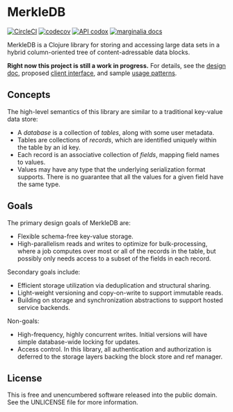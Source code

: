 MerkleDB
========

[![CircleCI](https://circleci.com/gh/greglook/merkle-db/tree/master.svg?style=shield&circle-token=e55e37284e553afef82aa79235cdfe201bd87b6f)](https://circleci.com/gh/greglook/merkle-db/tree/master)
[![codecov](https://codecov.io/gh/greglook/merkle-db/branch/develop/graph/badge.svg)](https://codecov.io/gh/greglook/merkle-db)
[![API codox](https://img.shields.io/badge/doc-API-blue.svg)](https://greglook.github.io/merkle-db/api/)
[![marginalia docs](https://img.shields.io/badge/doc-marginalia-blue.svg)](https://greglook.github.io/merkle-db/marginalia/uberdoc.html)

MerkleDB is a Clojure library for storing and accessing large data sets in a
hybrid column-oriented tree of content-adressable data blocks.

**Right now this project is still a work in progress.** For details, see the
[design doc](doc/design.md), proposed [client interface](doc/api.md), and sample
[usage patterns](doc/usage.md).


## Concepts

The high-level semantics of this library are similar to a traditional key-value
data store:

- A _database_ is a collection of _tables_, along with some user metadata.
- Tables are collections of _records_, which are identified uniquely within the
  table by an id key.
- Each record is an associative collection of _fields_, mapping field names to
  values.
- Values may have any type that the underlying serialization format supports.
  There is no guarantee that all the values for a given field have the same
  type.


## Goals

The primary design goals of MerkleDB are:

- Flexible schema-free key-value storage.
- High-parallelism reads and writes to optimize for bulk-processing, where a
  job computes over most or all of the records in the table, but possibly only
  needs access to a subset of the fields in each record.

Secondary goals include:

- Efficient storage utilization via deduplication and structural sharing.
- Light-weight versioning and copy-on-write to support immutable reads.
- Building on storage and synchronization abstractions to support hosted service
  backends.

Non-goals:

- High-frequency, highly concurrent writes. Initial versions will have simple
  database-wide locking for updates.
- Access control. In this library, all authentication and authorization is
  deferred to the storage layers backing the block store and ref manager.


## License

This is free and unencumbered software released into the public domain.
See the UNLICENSE file for more information.
